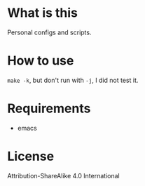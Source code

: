 
# What is this

Personal configs and scripts.

# How to use

`make -k`, but don't run with `-j`, I did not test it.

# Requirements

- emacs

# License

Attribution-ShareAlike 4.0 International

